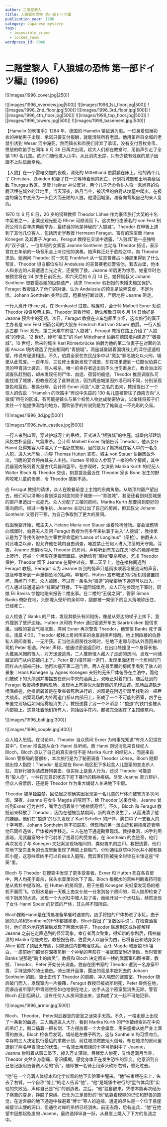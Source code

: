 ```yaml
---
author: 二階堂黎人
title: 人狼城の恐怖 第一部ドイツ編
publication_year: 1996
category: Japanese mystery
tags:
  - impossible_crime
  - locked_room
wordpress_id: 8060
---
```


# 二階堂黎人『人狼城の恐怖 第一部ドイツ編』(1996)

![[images/1996_cover.jpg|250]]

![[images/1996_overview.jpg|500]]
![[images/1996_1st_floor.jpg|500]]
![[images/1996_2nd_floor.jpg|500]]
![[images/1996_3rd_floor.jpg|500]]
![[images/1996_4th_floor.jpg|500]]
![[images/1996_top_floor.jpg|500]]
![[images/1996_towers.jpg|500]]
![[images/1996_basement.jpg|500]]

【Hamelin 的吹笛手】1284 年，德国的 Hamelin 镇鼠满为患。一位身着斑斓彩衣的神秘男子出现，承诺只要支付报酬，就能清除所有老鼠。他用笛声将全城的老鼠引诱到 Weser 河中淹死，然而镇长和市民们背弃了承诺，没有支付百枚金币。愤怒的吹笛手在同年 6 月 26 日再次出现，趁大人们都在教堂时，用笛声引走了全镇 130 名儿童。孩子们随他进入山中，从此消失无踪，只有少数有残疾的孩子因跟不上队伍而幸免。

【人狼】在一个雷电交加的夜晚，濒死的 Mittelhand 伯爵躺在床上，他的两个儿子 Christian、Zbinden 和妻子在一旁等待着他的死亡，计划将城堡和土地卖给宿敌 Thurgau 教区。尽管 Heilner 神父反对，两个儿子仍命令仆人将一息尚存的伯爵活埋在城外的洼地里。当天深夜，皓月当空，被活埋的伯爵从坟墓中爬出，在极度的痛苦中变形为一头巨大而丑陋的人狼。他潜回城堡，准备向背叛自己的亲人复仇。

1970 年 6 月 8 日，26 岁的钢琴教师 Theodor Löhse 作为豪华旅行大奖的十名中奖者之一，正乘坐观光船沿 Rhine 河顺流而下。这次旅行由著名的 von Fest 制药公司为百年庆典而举办，最终目的地是神秘的“人狼城”。Theodor 在甲板上遇到了其他几位客人，包括历史学教授 Hermann Feragut、富有的珠宝商 Hans Konegen 及其妻子 Agnes。Feragut 教授在交谈中透露，“人狼城”是一座独特的“双子城”。一位年轻的女乘客 Jeanne Sontheim 主动与 Theodor 搭话，表示曾在五年前的一场音乐会上听过他的演奏。她声称正处于危险之中，向 Theodor 求助。她询问 Theodor 前一天在 Frankfurt 从一位吉普赛占卜师那里得到了什么预言，Theodor 坦白那位名叫 Andalusia 的吉普赛老妇警告他，若去古堡，他本人和身边的人将遭遇血光之灾，还提到了狼。Jeanne 听后更为惊恐，她童年时也被预言将在 24 岁生日前死去，即六天后的 6 月 14 日。她怀疑叔父 Johann Sontheim 想要侵吞她的巨额遗产，请求 Theodor 假扮她的未婚夫施加保护。Feragut 教授加入了他们的对话，认为 Andalusia 的预言是故弄玄虚，不足为信。Johann Sontheim 突然出现，粗暴地打断谈话，严厉地将 Jeanne 带走。

一行人离开 Rhine 河，在 Bernkastel 过夜。晚餐时，会计师 Malbelt Exner 劝说 Theodor 投资股票未果。Theodor 查看行程，确认解散日期 6 月 14 日恰好是 Jeanne 预言中的死期。次日，Feragut 教授在火车包厢里介绍，这次旅行的真正主办者是 von Fest 制药公司的大股东 Friedrich Karl von Stauer 伯爵。一行人抵达古都 Trier 观光，第二天乘车前往“人狼城”，Feragut 教授在路上介绍了“人狼城”的传说。12 世纪，绰号“狼王”的 Karl Mittelhand 伯爵在德国境内建造了“银狼城”。16 世纪，后来的城主 Karl Römerbrücke 伯爵为他的第二位妻子在对面的法国 Alsace 境内建造了完全相同的“青狼城”。两座城堡隔着国境线上的深谷遥遥相望，传说有秘道相连。不久，伯爵全家在农民战争中以“魔女”罪名被处以火刑，城堡从此荒废。一百年后，三位修士重新发现了城堡，却在夜里遭到一位酷似伯爵亡灵的甲胄骑士袭击，两人被杀，唯一的幸存者逃出后不久也伤重身亡。教会派出的调查队赶到后，却未发现任何尸体、血迹、宿营的痕迹。Theodor 推测调查队可能找错了城堡，但教授否定了此种说法，因为两座城堡因外墙石料不同，分别呈现银色和蓝色，极易分辨。会计师 Exner 问及“人狼”之名的由来，教授提出了一个惊人的假说：“Hamelin 的吹笛手”传说中失踪的 130 名儿童被带往了西南方向“人狼城”所在的区域，有可能是镇长与某个权势人物达成秘密协议，以金钱将孩子们卖往一个能提供温饱的地方，而吹笛手的传说则是为了掩盖这一不光彩的交易。

![[images/1996_3d.jpg|500]]

![[images/1996_twin_castles.jpg|500]]

一行人来到山顶，穿过护城河上的吊桥，正式进入“银狼城”的中庭。城堡内部建筑风格古朴坚固，气氛肃杀。会计师 Malbelt Exner 悄悄告诉 Theodor，他从女仆 Hanni 处得知客人中混入了一名卧底警察，目的是为了抓捕藏在客人中的一名杀人犯。进入大厅后，向导 Thomas Hutten 宣布，城主 von Stauer 伯爵因故外出，当晚的宴会将由其夫人主持。Hutten 带领众人参观了一楼的各个房间，其中武器室内陈列着大量古代兵器和盔甲。在参观时，女演员 Marika Kurth 的经纪人 Walter Bloch 与 Theodor 交谈，刻意提及最近在 Theodor 家乡 Bonn 发生的野狗咬死儿童的惨案，令 Theodor 感到不适。

应 Feragut 教授的请求，众人在晚餐前登上主馆的东南角塔。从塔顶的窗户望出去，他们可以清晰地看到深谷对面的双子城堡——“青狼城”，甚至还看到对面城堡的窗户里透出一点亮光。众人分配了三楼的房间，Marika Kurth 想要换到更好的南向房间，经过一番争执，Jeanne 主动让出了自己的房间，但其叔父 Johann Sontheim 又强行干预，为自己争取到了更大的房间。

假面晚宴开始，城主夫人 Helene Maria von Stauer 坐着轮椅登场。宴会话题转向城堡时，伯爵夫人质问 Feragut 教授为何多年来执着于进入“人狼城”，教授承认是为了寻找传说中能主宰世界命运的“Lance of Longinus”（圣枪）。伯爵夫人对此嗤之以鼻，但允许他在城内自由调查，唯独禁止任何人进入顶层的天守阁。深夜，Jeanne 恐惧地闯入 Theodor 的房间，声称听到有东西在房间外的悬崖峭壁上爬行，还被一个黑影在走廊里跟踪。她确信有“魔物”要杀死她，乞求 Theodor 保护，Theodor 留下 Jeanne 在房中过夜。第二天早上，他在楼梯间遇到 Feragut 教授，Feragut 认为 Jeanne 听到的怪声只是雨水顺着墙壁流淌的声音，提及昨夜听到一声重物坠地的巨响。早餐时，Hutten 宣布城堡的吊桥机械装置损坏，落闸门卡死，众人被困，不过有一条名为“狼道”的秘密地下通道可以出入。一行人通过该通道前往“翡翠湖”野餐。下午返回城堡后，众人正在参观地下室时，厨娘 Eli Raviss 惊惶地跑来报告二楼出事。在二楼的“王侯之间”，管家 Simon Banks 俯卧在地，头部埋入壁炉的余烬中，腿部被一架倒下的巨大落地钟压住，已经死亡。

众人检查了 Banks 的尸体，发现其额头有凹陷伤，像是从旁边的梯子上摔下，意外撞到了壁炉边缘。Hutten 派司机 Peter 通过密道开车去 Saarbrücken 报信求援。当晚的宴会气氛沉重，席间 Exner 再次警告 Theodor，他坚信 Banks 死于谋杀。凌晨 4:30，Theodor 被楼上房间传来的金属刮擦声惊醒。他上到四楼的伯爵私人房间查看，一无所获。正当他去厨房找水喝时，在地下走廊与刚从外面回来的司机 Peter 相遇。Peter 声称，他通过密道返回时，在出口处撞见一个身穿长袍、头戴黑风帽的怪人，对方迅速逃离。二人推断怪人藏入了走廊的房间，发现一间储藏室的门从内部被闩上了。Peter 奋力撞开第一道门，发现里面还有一个房间的门同样从内部被闩住。他再次撞开第二道门后，两人在最里面的房间里看到了骇人的景象：Hans Konegen 与 Agnes Konegen 夫妇的无头尸体俯卧在血泊中，而他们被砍下的头颅则并排摆放在房间中央的酒桌上，双眼正对着门口。随后赶到的 Feragut 教授初步勘察现场，发现地上有类似大型野兽的爪印血迹。现场血迹缺乏喷溅痕迹，他推断斩首是在受害者死后进行的，凶器是在附近牢房里找到的一把巨大战斧。凶案现场的内外两道门都从内部闩上，形成了一个不可能的密室，凶手在布置完现场后如同烟雾般消失了。教授透露了另一个坏消息：“狼道”的铁门也被从内部锁上，这意味着他们所有人，包括凶手在内，都被完全困在了主馆建筑内。

![[images/1996_bolt.jpg|300]]

![[images/1996_couple.jpg|400]]

众人陷入恐慌。在讨论中，Theodor 当众质问 Exner 为何事先知道“有杀人犯混在其中”。Exner 推说是从女仆 Hanni 处听闻，而 Hanni 则说消息来自经纪人 Bloch。Bloch 承认了自己的真实身份不是 Marika Kurth 的经纪人，而是来自 Bonn 警察局的警部补，本次旅行是为了秘密调查 Theodor Löhse。Bloch 随即抛出惊人指控：Theodor 是近期在 Bonn 地区犯下多起食人儿童案的变态杀人狂，其罪行被伪装成野狗袭击，但实际上是食人行为，还说 Theodor 可能患有“狼人症”，一种在无意识状态下犯下暴行的精神疾病。尽管 Jeanne 奋力辩护，但众人投票后，还是将 Theodor 作为重大嫌疑人关进地下牢房。

Theodor 被单独监禁，回忆起之前确实因发现第一名儿童的尸体而被警方多次问询。深夜，Jeanne 在女仆 Magda 的陪同下，给 Theodor 送来食物。Jeanne 曾听到Exner 行为古怪，嘴里念叨着某个“楼梯很奇怪”。不久，Bloch 和 Feragut 教授前来释放了 Theodor，因为在他被监禁期间，新的谋杀发生了，从而洗清了他的嫌疑。他们在“狼道”的尽头发现了 Karl Scheller 的尸体，胸口中了一支粗大的十字弓箭，Johann Sontheim 则不见踪影，但现场的另一滩血迹和拖拽痕迹表明他已同样遇害，尸体被凶手移走。三人在地下通道勘察现场。教授推测，凶手利用黑暗，用武器室的十字弓射杀了提着灯的受害者。在 Sontheim 的血迹旁，他们再次发现了与 Konegen 夫妇案发现场相同的、类似兽爪的血印。教授透露，他们在地下室东北角的仓库里新发现了两扇上锁铁门，分别通往庭院中的水井小屋和铁匠小屋，这意味着凶手可以自由出入庭院，而宾客们则被完全封锁在主馆这座“牢笼”里。

Bloch 与 Theodor 在搜查中发现了更多受害者。Exner 和 Hutten 死在各自房中，两人均死于毒杀，床头水壶里的水下了毒。Bloch 根据水的苦味判断毒药可能是从紫杉中提取的。在 Hutten 的房间里，用于拍摄 Konegen 夫妇案发现场的相机不翼而飞。饮用水是前一天晚上由女仆统一分发到各个房间的，两人随即检查了地下厨房的水源，发现一个大水缸中被人投了毒，而砸开另一个水缸后，赫然发现了女仆 Hanni Speer 的斩首的尸体，其头颅不知所踪。

Bloch推断Hanni是在清晨准备早餐时遇害的，凶手将她的尸体扔进了水缸。由于她的头颅和Sontheim的尸体都被移走，Bloch提出了“复数凶手说”。在检查酒窖时，他们意外地在酒架后发现了两面大镜子，Theodor 联想到这或许能解释 Jeanne 之前在走廊遇到的怪异现象。幸存者再次聚集，得知新的惨剧后，精神崩溃的 Marika 彻底失控。教授报告称，伯爵夫人以自保为由，已将自己和贴身女仆 Alice 锁在了顶层天守阁，只能通过内部电话联系。女仆 Magda 和厨娘 Eli 坦白，一周前她们都曾在深夜见到一个神秘的黑影在一楼武器室附近活动，当时管家 Banks 说那是“骑士的幽灵”。教授和 Bloch 决定彻查一楼的武器室和图书室，教授、Theodor、Peter 开始分头调查。独自在图书室的 Theodor 遭到一名身穿甲胄、手持战斧的骑士袭击。骑士揭开面罩，露出的竟是本应死去的 Johann Sontheim 的脸。骑士击伤了 Theodor 的肩膀，冲入隔壁的武器室。Theodor 随后破门而入，发现室内一片狼藉，Feragut 教授已被战斧刺死，Peter 昏倒在地，而袭击者所穿的甲胄则空空如也地倒在地上，凶手从这个密室里消失无踪。警官 Bloch 赶到后确认，没有任何人从房间里出来，这构成了又一起不可能犯罪。

![[images/1996_armor.jpg|500]]

Bloch、Theodor、Peter对武器室的密室之谜束手无策。不久，一楼走廊上出现了一条新的血迹，三人循迹进入大厅，看到 Marika Kurth 的尸体被绳索吊在中央的吊灯上，胸口插着一把长剑，下方摆放着一个大金属盘，用来盛接从她尸身上滴落的血液。Bloch 检查后发现，绳结是左撇子所为，这与 Sontheim 的习惯吻合。幸存的三人决定执行最后的求救计划，前往塔顶燃放烟火信号，却在塔顶的房间里遭到了两名甲胄骑士的伏击。一名骑士用燃烧的十字弓箭射中了 Jeanne，Jeanne 惨叫着从窗口坠下，掉入万丈深渊。目睹爱人惨死，又恰逢满月当空，Theodor 突然全身剧痛，意识模糊，感觉身体正在发生恐怖的异变。他意识到自己忘记服用吉普赛人给的“药”，随即被一名骑士用斧头砍断右臂，昏死过去。

“他”在一个充满人体标本和化学仪器的地下实验室中醒来。“他”被束缚在床上，失去了右臂。一个自称“博士”的老人告诉“他”，“他”是城堡中进行的“星气体兵团”实验的失败品，声称自己是“他”的创造者。之后，“他”独自醒来，凭借本能再次经历了痛苦的变身，挣脱了束缚。已化为三足兽形的“他”依靠着模糊的记忆和野兽的直觉，在迷宫般的地下通道中躲避着“博士”等人的追捕。通道的尽头是一个位于悬崖峭壁半山腰的洞口，但通往对岸的吊桥已经消失。前无去路，后有追兵，“他”在绝望中回想起坠崖的 Jeanne，最终选择纵身一跃，从悬崖上跳入了下方的急流之中。
